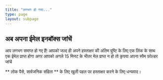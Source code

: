 ```yaml
---
title: "लगभग हो गया..."
type: page
layout: subpage
---
```


## अब अपना ईमेल इनबॉक्स जांचें

आप लगभग समाप्त हो गए हैं! आपको जल्द ही अपने हस्ताक्षर की अंतिम पुष्टि के लिए एक लिंक के साथ एक ईमेल प्राप्त होगा अगर आपको अगले 15 मिनट के भीतर मेल प्राप्त न हो तो कृपया अपना स्पैम फ़ोल्डर जांचें

** लोक पैसे, सार्वजनिक संहिता ** के लिए खुली पहल पर हस्ताक्षर करने के लिए धन्यवाद।